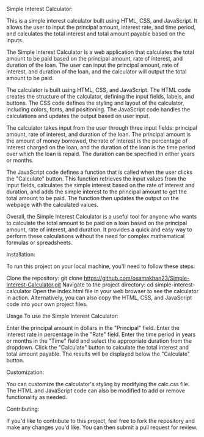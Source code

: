 Simple Interest Calculator:

This is a simple interest calculator built using HTML, CSS, and JavaScript. It allows the user to input the principal amount, interest rate, and time period, and calculates the total interest and total amount payable based on the inputs.

The Simple Interest Calculator is a web application that calculates the total amount to be paid based on the principal amount, rate of interest, and duration of the loan. The user can input the principal amount, rate of interest, and duration of the loan, and the calculator will output the total amount to be paid.

The calculator is built using HTML, CSS, and JavaScript. The HTML code creates the structure of the calculator, defining the input fields, labels, and buttons. The CSS code defines the styling and layout of the calculator, including colors, fonts, and positioning. The JavaScript code handles the calculations and updates the output based on user input.

The calculator takes input from the user through three input fields: principal amount, rate of interest, and duration of the loan. The principal amount is the amount of money borrowed, the rate of interest is the percentage of interest charged on the loan, and the duration of the loan is the time period over which the loan is repaid. The duration can be specified in either years or months.

The JavaScript code defines a function that is called when the user clicks the "Calculate" button. This function retrieves the input values from the input fields, calculates the simple interest based on the rate of interest and duration, and adds the simple interest to the principal amount to get the total amount to be paid. The function then updates the output on the webpage with the calculated values.

Overall, the Simple Interest Calculator is a useful tool for anyone who wants to calculate the total amount to be paid on a loan based on the principal amount, rate of interest, and duration. It provides a quick and easy way to perform these calculations without the need for complex mathematical formulas or spreadsheets.

Installation:

To run this project on your local machine, you'll need to follow these steps:

Clone the repository: git clone https://github.com/osamakhan23/Simple-Interest-Calculator.git
Navigate to the project directory: cd simple-interest-calculator
Open the index.html file in your web browser to see the calculator in action.
Alternatively, you can also copy the HTML, CSS, and JavaScript code into your own project files.

Usage
To use the Simple Interest Calculator:

Enter the principal amount in dollars in the "Principal" field.
Enter the interest rate in percentage in the "Rate" field.
Enter the time period in years or months in the "Time" field and select the appropriate duration from the dropdown.
Click the "Calculate" button to calculate the total interest and total amount payable.
The results will be displayed below the "Calculate" button.

Customization:

You can customize the calculator's styling by modifying the calc.css file. The HTML and JavaScript code can also be modified to add or remove functionality as needed.

Contributing:

If you'd like to contribute to this project, feel free to fork the repository and make any changes you'd like. You can then submit a pull request for review.
